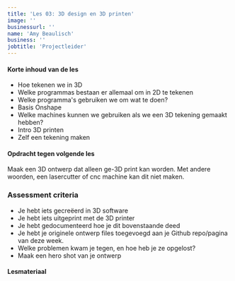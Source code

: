 ```yaml
---
title: 'Les 03: 3D design en 3D printen'
image: ''
businessurl: ''
name: 'Amy Beaulisch'
business: ''
jobtitle: 'Projectleider'
---
```

>
#### Korte inhoud van de les
- Hoe tekenen we in 3D
- Welke programmas bestaan er allemaal om in 2D te tekenen
- Welke programma's gebruiken we om wat te doen?
- Basis Onshape
- Welke machines kunnen we gebruiken als we een 3D tekening gemaakt hebben? 
- Intro 3D printen
- Zelf een tekening maken


#### Opdracht tegen volgende les
Maak een 3D ontwerp dat alleen ge-3D print kan worden. Met andere woorden, een lasercutter of cnc machine kan dit niet maken.  

### Assessment criteria
- Je hebt iets gecreëerd in 3D software
- Je hebt iets uitgeprint met de 3D printer
- Je hebt gedocumenteerd hoe je dit bovenstaande deed
- Je hebt je originele ontwerp files toegevoegd aan je Github repo/pagina van deze week. 
- Welke problemen kwam je tegen, en hoe heb je ze opgelost?
- Maak een hero shot van je ontwerp

#### Lesmateriaal


<!--
- [Online presentatie 3D printen](https://docs.google.com/presentation/d/1geJ5pt8x2Ixr92vdlTNvmfNwMBf-fqgj8UhBZq9kXcY/edit?usp=sharing)
- [PDF versie 3D printen]({{site.baseurl}}/assets/images/Lesson3/3D4A_CC.pdf)


#### Interesante links 
- [Onshape - neem educational of maker licentie](https://www.onshape.com/sign-up)  
- [Neil Gerschenfeld over CAD tekeningen maken - in het Engels](https://vimeo.com/389847907)
- [Neil Gerschenfeld over 3D printen en scannen - in het Engels](https://vimeo.com/394033225)

-->